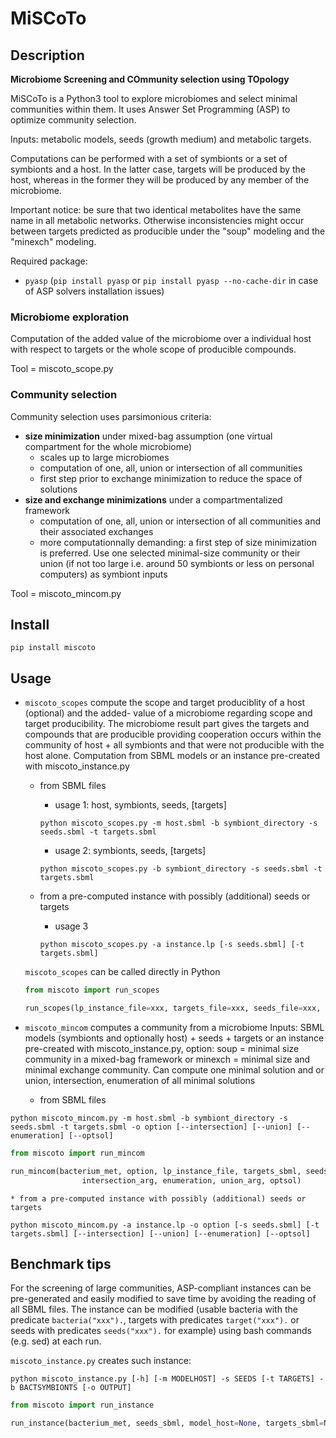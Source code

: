 # MiSCoTo
## Description
**Microbiome Screening and COmmunity selection using TOpology**

MiSCoTo is a Python3 tool to explore microbiomes and select minimal communities within them.
It uses Answer Set Programming (ASP) to optimize community selection.

Inputs: metabolic models, seeds (growth medium) and metabolic targets.

Computations can be performed with a set of symbionts or a set of symbionts and a host. In the latter case, targets will be produced by the host, whereas in the former they will be produced by any member of the microbiome.

Important notice: be sure that two identical metabolites have the same name in all metabolic networks. Otherwise inconsistencies might occur between targets predicted as producible under the "soup" modeling and the "minexch" modeling.

Required package:
* ``pyasp`` (``pip install pyasp`` or ``pip install pyasp --no-cache-dir`` in case of ASP solvers installation issues)

### Microbiome exploration
Computation of the added value of the microbiome over a individual host with respect to targets or the whole scope of producible compounds.

Tool = miscoto_scope.py

### Community selection
Community selection uses parsimonious criteria:
* **size minimization** under mixed-bag assumption (one virtual compartment for the whole microbiome)
    * scales up to large microbiomes
    * computation of one, all, union or intersection of all communities
    * first step prior to exchange minimization to reduce the space of solutions
* **size and exchange minimizations** under a compartmentalized framework
    * computation of one, all, union or intersection of all communities and their associated exchanges
    * more computationnally demanding: a first step of size minimization is preferred. Use one selected minimal-size community or their union (if not too large i.e. around 50 symbionts or less on personal computers) as symbiont inputs

Tool = miscoto_mincom.py

## Install

```
pip install miscoto
```

## Usage

* ``miscoto_scopes`` compute the scope and target produciblity of a host (optional) and the added-
value of a microbiome regarding scope and target producibility. The microbiome
result part gives the targets and compounds that are producible providing
cooperation occurs within the community of host + all symbionts and that were
not producible with the host alone. Computation from SBML models or an
instance pre-created with miscoto_instance.py
    * from SBML files

        * usage 1: host, symbionts, seeds, [targets]
        ```
        python miscoto_scopes.py -m host.sbml -b symbiont_directory -s seeds.sbml -t targets.sbml
        ```
        * usage 2: symbionts, seeds, [targets]
        ```
        python miscoto_scopes.py -b symbiont_directory -s seeds.sbml -t targets.sbml
        ```
    * from a pre-computed instance with possibly (additional) seeds or targets
        * usage 3    
        ```
        python miscoto_scopes.py -a instance.lp [-s seeds.sbml] [-t targets.sbml]
        ```

    ```miscoto_scopes``` can be called directly in Python
    ```python
    from miscoto import run_scopes

    run_scopes(lp_instance_file=xxx, targets_file=xxx, seeds_file=xxx, bacteria_dir=xxx, host_file=xxx)
    ```


* ``miscoto_mincom`` computes a community from a microbiome Inputs: SBML models (symbionts and
optionally host) + seeds + targets or an instance pre-created with
miscoto_instance.py, option: soup = minimal size community in a mixed-bag
framework or minexch = minimal size and minimal exchange community. Can
compute one minimal solution and or union, intersection, enumeration of all
minimal solutions
    * from SBML files   
```
python miscoto_mincom.py -m host.sbml -b symbiont_directory -s seeds.sbml -t targets.sbml -o option [--intersection] [--union] [--enumeration] [--optsol]
```

```python
from miscoto import run_mincom

run_mincom(bacterium_met, option, lp_instance_file, targets_sbml, seeds_sbml, draft_sbml,
                intersection_arg, enumeration, union_arg, optsol)
```

    * from a pre-computed instance with possibly (additional) seeds or targets    
```
python miscoto_mincom.py -a instance.lp -o option [-s seeds.sbml] [-t targets.sbml] [--intersection] [--union] [--enumeration] [--optsol]
```

## Benchmark tips

For the screening of large communities, ASP-compliant instances can be pre-generated and easily modified to save time by avoiding the reading of all SBML files.
The instance can be modified (usable bacteria with the predicate ``bacteria("xxx").``, targets with predicates ``target("xxx").`` or seeds with predicates ``seeds("xxx").`` for example) using bash commands (e.g. sed) at each run.

``miscoto_instance.py`` creates such instance:

```
python miscoto_instance.py [-h] [-m MODELHOST] -s SEEDS [-t TARGETS] -b BACTSYMBIONTS [-o OUTPUT]
```

```python
from miscoto import run_instance

run_instance(bacterium_met, seeds_sbml, model_host=None, targets_sbml=None, output=None)
```
